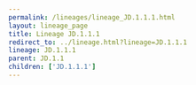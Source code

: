 ```yaml
---
permalink: /lineages/lineage_JD.1.1.1.html
layout: lineage_page
title: Lineage JD.1.1.1
redirect_to: ../lineage.html?lineage=JD.1.1.1
lineage: JD.1.1.1
parent: JD.1.1
children: ['JD.1.1.1']
---
```

